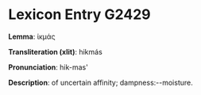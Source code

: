 # Lexicon Entry G2429

**Lemma**: ἱκμάς

**Transliteration (xlit)**: hikmás

**Pronunciation**: hik-mas'

**Description**:
of uncertain affinity; dampness:--moisture.
